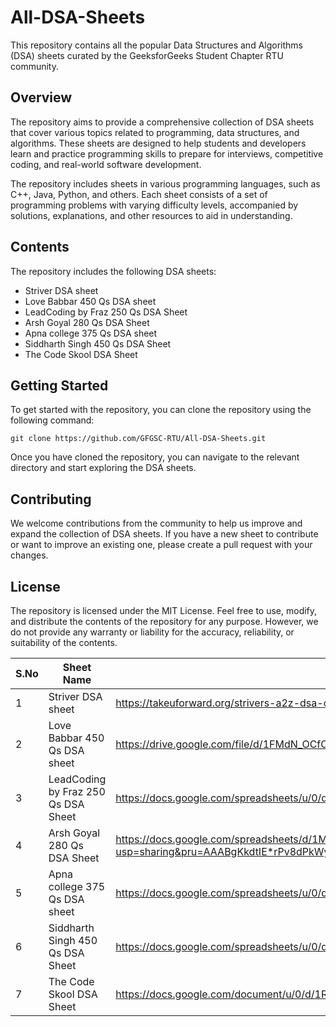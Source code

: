 # All-DSA-Sheets

This repository contains all the popular Data Structures and Algorithms (DSA) sheets curated by the GeeksforGeeks Student Chapter RTU community.

## Overview
The repository aims to provide a comprehensive collection of DSA sheets that cover various topics related to programming, data structures, and algorithms. These sheets are designed to help students and developers learn and practice programming skills to prepare for interviews, competitive coding, and real-world software development.

The repository includes sheets in various programming languages, such as C++, Java, Python, and others. Each sheet consists of a set of programming problems with varying difficulty levels, accompanied by solutions, explanations, and other resources to aid in understanding.

## Contents
The repository includes the following DSA sheets:

- Striver DSA sheet
- Love Babbar 450 Qs DSA sheet
- LeadCoding by Fraz 250 Qs DSA Sheet
- Arsh Goyal 280 Qs DSA Sheet
- Apna college 375 Qs DSA sheet
- Siddharth Singh 450 Qs DSA Sheet
- The Code Skool DSA Sheet 

## Getting Started
To get started with the repository, you can clone the repository using the following command:

```
git clone https://github.com/GFGSC-RTU/All-DSA-Sheets.git
```

Once you have cloned the repository, you can navigate to the relevant directory and start exploring the DSA sheets.

## Contributing
We welcome contributions from the community to help us improve and expand the collection of DSA sheets. If you have a new sheet to contribute or want to improve an existing one, please create a pull request with your changes.

## License
The repository is licensed under the MIT License. Feel free to use, modify, and distribute the contents of the repository for any purpose. However, we do not provide any warranty or liability for the accuracy, reliability, or suitability of the contents.

| S.No | Sheet Name | Sheet Link | 
| ---- | ---------- | ---------- | 
| 1    | Striver DSA sheet | https://takeuforward.org/strivers-a2z-dsa-course/strivers-a2z-dsa-course-sheet-2/ |
| 2 | Love Babbar 450 Qs DSA sheet | https://drive.google.com/file/d/1FMdN_OCfOI0iAeDlqswCiC2DZzD4nPsb/view |
| 3 | LeadCoding by Fraz 250 Qs DSA Sheet | https://docs.google.com/spreadsheets/u/0/d/1-wKcV99KtO91dXdPkwmXGTdtyxAfk1mbPXQg81R9sFE/htmlview | 
| 4 | Arsh Goyal 280 Qs DSA Sheet | https://docs.google.com/spreadsheets/d/1MGVBJ8HkRbCnU6EQASjJKCqQE8BWng4qgL0n3vCVOxE/htmlview?usp=sharing&pru=AAABgKkdtIE*rPv8dPkWyOpfwjprKvKSeA |
| 5 | Apna college 375 Qs DSA sheet | https://docs.google.com/spreadsheets/u/0/d/1hXserPuxVoWMG9Hs7y8wVdRCJTcj3xMBAEYUOXQ5Xag/htmlview |
| 6 | Siddharth Singh 450 Qs DSA Sheet | https://docs.google.com/spreadsheets/u/0/d/11tevcTIBQsIvRKIZLbSzCeN4mCO6wD4O5meyrAIfSXw/htmlview | 
| 7 | The Code Skool DSA Sheet | https://docs.google.com/document/u/0/d/1RxKKXJtErQFJjMfAh1kV-DyQsZoiESayimFx6PPIhVE/mobilebasic 

















